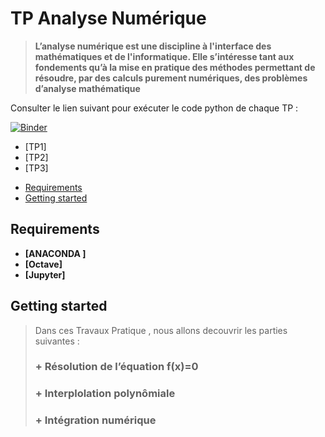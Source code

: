 # TP Analyse Numérique 
> **L’analyse numérique est une discipline à l'interface des mathématiques et de l'informatique. Elle s’intéresse tant aux fondements qu’à la mise en pratique des méthodes permettant de résoudre, par des calculs purement numériques, des problèmes d’analyse mathématique**

Consulter le lien suivant pour exécuter le code python de chaque TP :
 
 [![Binder](https://mybinder.org/badge_logo.svg)](https://mybinder.org/v2/gh/OumaymaMahfoudhi/TP_Analyse_NUM/main)

 - [TP1] 
 - [TP2]
 - [TP3]
<!-- START doctoc generated TOC please keep comment here to allow auto update -->
<!-- DON'T EDIT THIS SECTION, INSTEAD RE-RUN doctoc TO UPDATE -->


- [Requirements](#requirements)
- [Getting started](#getting-started)




<!-- END doctoc generated TOC please keep comment here to allow auto update -->

## Requirements

* **[ANACONDA ]**
* **[Octave]**
* **[Jupyter]**

## Getting started 
> Dans ces Travaux Pratique , nous allons decouvrir les parties suivantes :
>### + Résolution de l’équation f(x)=0
>### + Interplolation polynômiale 
>### + Intégration numérique 
>
